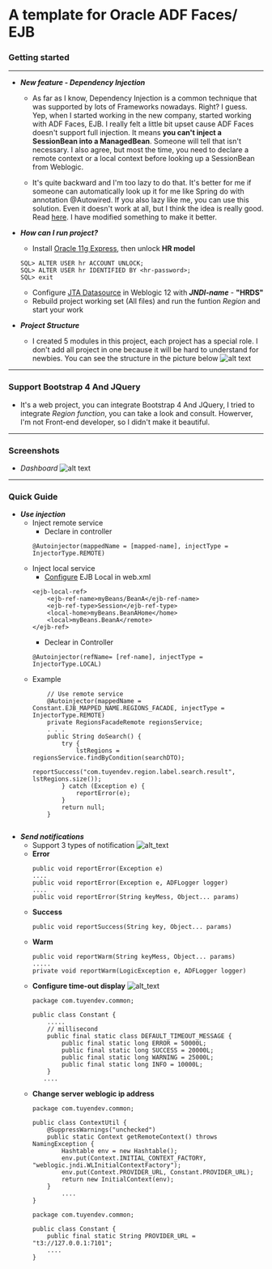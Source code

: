 
# A template for Oracle ADF Faces/ EJB

### Getting started
______
- ***New feature  - Dependency Injection***
    - As far as I know, Dependency Injection is a common technique that was supported by lots of Frameworks nowadays. Right? I guess.
Yep, when I started working in the new company, started working with ADF Faces, EJB. I really felt a little bit upset cause ADF Faces doesn't support full injection. It means **you can't inject a SessionBean into a ManagedBean**. Someone will tell that isn't necessary. I also agree, but most the time, you need to declare a remote context or a local context before looking up a SessionBean from Weblogic.
 
   - It's quite backward and I'm too lazy to do that. It's better for me if someone can automatically look up it for me like Spring do with annotation @Autowired. If you also lazy like me, you can use this solution. Even it doesn't work at all, but I think the idea is really good. Read [here](http://codeplay.net/2010/09/14/inject-ejb-to-adf-managed-bean/). I have modified something to make it better.

- ***How can I run project?***
	-	Install [Oracle 11g Express](http://www.oracle.com/technetwork/database/database-technologies/express-edition/downloads/index.html), then unlock **HR model**
	```
	SQL> ALTER USER hr ACCOUNT UNLOCK;
	SQL> ALTER USER hr IDENTIFIED BY <hr-password>;
	SQL> exit
	```
	-	Configure [JTA Datasource](https://www.appeon.com/support/documents/appeon_online_help/1.5/server_configuration_guide_for_j2ee/ch03s03s01.html) in Weblogic 12 with ***JNDI-name*** - **"HRDS"**
	-	Rebuild project working set (All files)  and run the funtion *Region* and start your work

- ***Project Structure***
	-	I created 5 modules in this project, each project has a special role. I don't add all project in one because it will be hard to understand for newbies. You can see the structure in the picture below
	![alt text](https://preview.ibb.co/bJEVyH/Untitled_1.png)
______
### Support Bootstrap 4 And JQuery
- It's a web project, you can integrate  Bootstrap 4 And JQuery, I tried to integrate  *Region function*, you can take a look and consult. Howerver, I'm not Front-end developer, so I didn't make it beautiful. 
______
### Screenshots
- *Dashboard* 
![alt text](https://i.imgur.com/WRbzsFg.png "My Dashboard")
______
### Quick  Guide
- ***Use injection***	
	-	Inject remote service 
		-	Declare in controller
		```
		@Autoinjector(mappedName = [mapped-name], injectType = InjectorType.REMOTE)
		```
	 -	Inject local service
		 - [Configure](https://docs.oracle.com/cd/E16439_01/doc.1013/e13981/servjndi004.htm) EJB Local in web.xml
		 ```
		 <ejb-local-ref>
			 <ejb-ref-name>myBeans/BeanA</ejb-ref-name>
			 <ejb-ref-type>Session</ejb-ref-type>
			 <local-home>myBeans.BeanAHome</home>
			 <local>myBeans.BeanA</remote>
		</ejb-ref>
		```
		-	Declear in Controller
		```
		@Autoinjector(refName= [ref-name], injectType = InjectorType.LOCAL)
		```
	-	Example
		```
		    // Use remote service
		    @Autoinjector(mappedName = Constant.EJB_MAPPED_NAME.REGIONS_FACADE, injectType = InjectorType.REMOTE) 
		    private RegionsFacadeRemote regionsService;
		    . . .
		    public String doSearch() {
			    try {
				    lstRegions = regionsService.findByCondition(searchDTO);
				    reportSuccess("com.tuyendev.region.label.search.result", lstRegions.size());
				} catch (Exception e) {
					reportError(e);
				}
				return null;
		    }
	
-	***Send notifications***
	-	Support 3 types of notification
		![alt_text](https://preview.ibb.co/je5FXc/Untitled.png)
	-	**Error**
		```
		public void reportError(Exception e)
		....
		public void reportError(Exception e, ADFLogger logger)
		....
		public void reportError(String keyMess, Object... params)
		```
	-	**Success**
		```
		public void reportSuccess(String key, Object... params)
		```
	-	**Warm**
		```
		public void reportWarm(String keyMess, Object... params)
		.....
		private void reportWarm(LogicException e, ADFLogger logger) 
		```
	- **Configure time-out display**
		![alt_text](https://preview.ibb.co/kL6uQx/222.png)
		```
		package com.tuyendev.common;
		
		public class Constant {
			.....
			// millisecond
			public final static class DEFAULT_TIMEOUT_MESSAGE {
		        public final static long ERROR = 50000L;
		        public final static long SUCCESS = 20000L;
		        public final static long WARNING = 25000L;
		        public final static long INFO = 10000L;
		    }
		   ....

	-	**Change server weblogic ip address**
		```
		package com.tuyendev.common;
		
		public class ContextUtil {
			@SuppressWarnings("unchecked")
			public static Context getRemoteContext() throws NamingException {
				Hashtable env = new Hashtable();
			    env.put(Context.INITIAL_CONTEXT_FACTORY, "weblogic.jndi.WLInitialContextFactory");
				env.put(Context.PROVIDER_URL, Constant.PROVIDER_URL);
				return new InitialContext(env);
			}
				....
		}
		```
		```
		package com.tuyendev.common;
		
		public class Constant {
			public final static String PROVIDER_URL = "t3://127.0.0.1:7101";
			....
		}
		```

